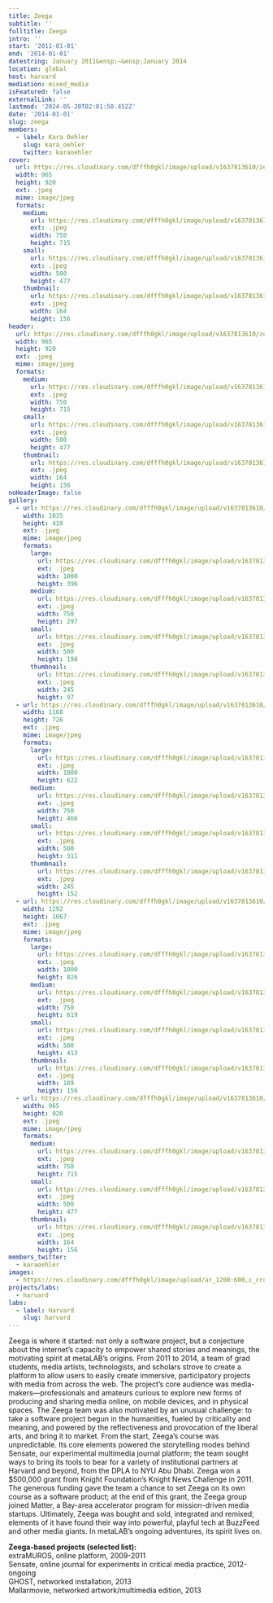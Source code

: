 ```yaml
---
title: Zeega
subtitle: ''
fulltitle: Zeega
intro: ''
start: '2011-01-01'
end: '2014-01-01'
datestring: January 2011&ensp;–&ensp;January 2014
location: global
host: harvard
mediation: mixed_media
isFeatured: false
externalLink: ''
lastmod: '2024-05-20T02:01:50.452Z'
date: '2014-01-01'
slug: zeega
members:
  - label: Kara Oehler
    slug: kara_oehler
    twitter: karaoehler
cover:
  url: https://res.cloudinary.com/dfffh0gkl/image/upload/v1637813610/zeega1_fe790a961e.jpg
  width: 965
  height: 920
  ext: .jpeg
  mime: image/jpeg
  formats:
    medium:
      url: https://res.cloudinary.com/dfffh0gkl/image/upload/v1637813610/medium_zeega1_fe790a961e.jpg
      ext: .jpeg
      width: 750
      height: 715
    small:
      url: https://res.cloudinary.com/dfffh0gkl/image/upload/v1637813611/small_zeega1_fe790a961e.jpg
      ext: .jpeg
      width: 500
      height: 477
    thumbnail:
      url: https://res.cloudinary.com/dfffh0gkl/image/upload/v1637813610/thumbnail_zeega1_fe790a961e.jpg
      ext: .jpeg
      width: 164
      height: 156
header:
  url: https://res.cloudinary.com/dfffh0gkl/image/upload/v1637813610/zeega1_fe790a961e.jpg
  width: 965
  height: 920
  ext: .jpeg
  mime: image/jpeg
  formats:
    medium:
      url: https://res.cloudinary.com/dfffh0gkl/image/upload/v1637813610/medium_zeega1_fe790a961e.jpg
      ext: .jpeg
      width: 750
      height: 715
    small:
      url: https://res.cloudinary.com/dfffh0gkl/image/upload/v1637813611/small_zeega1_fe790a961e.jpg
      ext: .jpeg
      width: 500
      height: 477
    thumbnail:
      url: https://res.cloudinary.com/dfffh0gkl/image/upload/v1637813610/thumbnail_zeega1_fe790a961e.jpg
      ext: .jpeg
      width: 164
      height: 156
noHeaderImage: false
gallery:
  - url: https://res.cloudinary.com/dfffh0gkl/image/upload/v1637813610/zeega2_431c5dfaf5.jpg
    width: 1035
    height: 410
    ext: .jpeg
    mime: image/jpeg
    formats:
      large:
        url: https://res.cloudinary.com/dfffh0gkl/image/upload/v1637813611/large_zeega2_431c5dfaf5.jpg
        ext: .jpeg
        width: 1000
        height: 396
      medium:
        url: https://res.cloudinary.com/dfffh0gkl/image/upload/v1637813611/medium_zeega2_431c5dfaf5.jpg
        ext: .jpeg
        width: 750
        height: 297
      small:
        url: https://res.cloudinary.com/dfffh0gkl/image/upload/v1637813611/small_zeega2_431c5dfaf5.jpg
        ext: .jpeg
        width: 500
        height: 198
      thumbnail:
        url: https://res.cloudinary.com/dfffh0gkl/image/upload/v1637813610/thumbnail_zeega2_431c5dfaf5.jpg
        ext: .jpeg
        width: 245
        height: 97
  - url: https://res.cloudinary.com/dfffh0gkl/image/upload/v1637813610/zeega4_d7a4241d3a.jpg
    width: 1168
    height: 726
    ext: .jpeg
    mime: image/jpeg
    formats:
      large:
        url: https://res.cloudinary.com/dfffh0gkl/image/upload/v1637813611/large_zeega4_d7a4241d3a.jpg
        ext: .jpeg
        width: 1000
        height: 622
      medium:
        url: https://res.cloudinary.com/dfffh0gkl/image/upload/v1637813611/medium_zeega4_d7a4241d3a.jpg
        ext: .jpeg
        width: 750
        height: 466
      small:
        url: https://res.cloudinary.com/dfffh0gkl/image/upload/v1637813611/small_zeega4_d7a4241d3a.jpg
        ext: .jpeg
        width: 500
        height: 311
      thumbnail:
        url: https://res.cloudinary.com/dfffh0gkl/image/upload/v1637813610/thumbnail_zeega4_d7a4241d3a.jpg
        ext: .jpeg
        width: 245
        height: 152
  - url: https://res.cloudinary.com/dfffh0gkl/image/upload/v1637813610/zeega3_e91f4315ca.jpg
    width: 1292
    height: 1067
    ext: .jpeg
    mime: image/jpeg
    formats:
      large:
        url: https://res.cloudinary.com/dfffh0gkl/image/upload/v1637813610/large_zeega3_e91f4315ca.jpg
        ext: .jpeg
        width: 1000
        height: 826
      medium:
        url: https://res.cloudinary.com/dfffh0gkl/image/upload/v1637813611/medium_zeega3_e91f4315ca.jpg
        ext: .jpeg
        width: 750
        height: 619
      small:
        url: https://res.cloudinary.com/dfffh0gkl/image/upload/v1637813611/small_zeega3_e91f4315ca.jpg
        ext: .jpeg
        width: 500
        height: 413
      thumbnail:
        url: https://res.cloudinary.com/dfffh0gkl/image/upload/v1637813610/thumbnail_zeega3_e91f4315ca.jpg
        ext: .jpeg
        width: 189
        height: 156
  - url: https://res.cloudinary.com/dfffh0gkl/image/upload/v1637813610/zeega1_fe790a961e.jpg
    width: 965
    height: 920
    ext: .jpeg
    mime: image/jpeg
    formats:
      medium:
        url: https://res.cloudinary.com/dfffh0gkl/image/upload/v1637813610/medium_zeega1_fe790a961e.jpg
        ext: .jpeg
        width: 750
        height: 715
      small:
        url: https://res.cloudinary.com/dfffh0gkl/image/upload/v1637813611/small_zeega1_fe790a961e.jpg
        ext: .jpeg
        width: 500
        height: 477
      thumbnail:
        url: https://res.cloudinary.com/dfffh0gkl/image/upload/v1637813610/thumbnail_zeega1_fe790a961e.jpg
        ext: .jpeg
        width: 164
        height: 156
members_twitter:
  - karaoehler
images:
  - https://res.cloudinary.com/dfffh0gkl/image/upload/ar_1200:600,c_crop/c_limit,h_1200,w_600/v1637813610/zeega1_fe790a961e.jpg
projects/labs:
  - harvard
labs:
  - label: Harvard
    slug: harvard
---
```

Zeega is where it started: not only a software project, but a conjecture about the internet’s capacity to empower shared stories and meanings, the motivating spirit at metaLAB’s origins. From 2011 to 2014, a team of grad students, media artists, technologists, and scholars strove to create a platform to allow users to easily create immersive, participatory projects with media from across the web. The project’s core audience was media-makers—professionals and amateurs curious to explore new forms of producing and sharing media online, on mobile devices, and in physical spaces. The Zeega team was also motivated by an unusual challenge: to take a software project begun in the humanities, fueled by criticality and meaning, and powered by the reflectiveness and provocation of the liberal arts, and bring it to market.
From the start, Zeega’s course was unpredictable. Its core elements powered the storytelling modes behind Sensate, our experimental multimedia journal platform; the team sought ways to bring its tools to bear for a variety of institutional partners at Harvard and beyond, from the DPLA to NYU Abu Dhabi. Zeega won a $500,000 grant from Knight Foundation’s Knight News Challenge in 2011. The generous funding gave the team a chance to set Zeega on its own course as a software product; at the end of this grant, the Zeega group joined Matter, a Bay-area accelerator program for mission-driven media startups. Ultimately, Zeega was bought and sold, integrated and remixed; elements of it have found their way into powerful, playful tech at BuzzFeed and other media giants. In metaLAB’s ongoing adventures, its spirit lives on.


**Zeega-based projects (selected list):**<br />
extraMUROS, online platform, 2009-2011<br />
Sensate, online journal for experiments in critical media practice, 2012-ongoing<br />
GHOST, networked installation, 2013<br />
Mallarmovie, networked artwork/multimedia edition, 2013